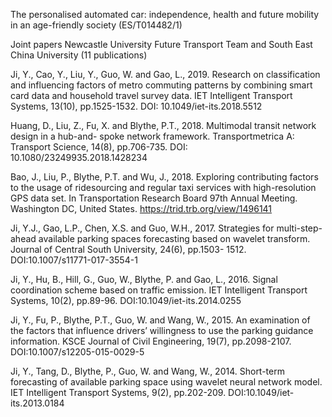 The personalised automated car: independence, health and future mobility in an age-friendly society (ES/T014482/1)

Joint papers Newcastle University Future Transport Team and South East China University (11 publications)

 Ji, Y., Cao, Y., Liu, Y., Guo, W. and Gao, L., 2019. Research on classification and influencing factors
 of metro commuting patterns by combining smart card data and household travel survey data. IET
 Intelligent Transport Systems, 13(10), pp.1525-1532. DOI: 10.1049/iet-its.2018.5512
 
 Huang, D., Liu, Z., Fu, X. and Blythe, P.T., 2018. Multimodal transit network design in a hub-and-
 spoke network framework. Transportmetrica A: Transport Science, 14(8), pp.706-735.
 DOI: 10.1080/23249935.2018.1428234
 
 Bao, J., Liu, P., Blythe, P.T. and Wu, J., 2018. Exploring contributing factors to the usage of
 ridesourcing and regular taxi services with high-resolution GPS data set. In Transportation Research
 Board 97th Annual Meeting. Washington DC, United States. https://trid.trb.org/view/1496141
 
 Ji, Y.J., Gao, L.P., Chen, X.S. and Guo, W.H., 2017. Strategies for multi-step-ahead available parking
 spaces forecasting based on wavelet transform. Journal of Central South University, 24(6), pp.1503-
 1512. DOI:10.1007/s11771-017-3554-1
 
 Ji, Y., Hu, B., Hill, G., Guo, W., Blythe, P. and Gao, L., 2016. Signal coordination scheme based on
 traffic emission. IET Intelligent Transport Systems, 10(2), pp.89-96. DOI:10.1049/iet-its.2014.0255
 
 Ji, Y., Fu, P., Blythe, P.T., Guo, W. and Wang, W., 2015. An examination of the factors that influence
 drivers’ willingness to use the parking guidance information. KSCE Journal of Civil Engineering,
 19(7), pp.2098-2107. DOI:10.1007/s12205-015-0029-5
 
 Ji, Y., Tang, D., Blythe, P., Guo, W. and Wang, W., 2014. Short-term forecasting of available parking space using wavelet   neural network model. IET Intelligent Transport Systems, 9(2), pp.202-209. DOI:10.1049/iet-its.2013.0184
 
